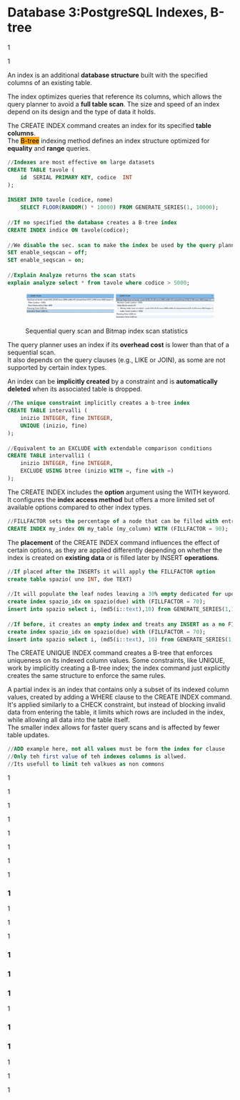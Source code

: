 # Database 3:PostgreSQL Indexes, B-tree

1

1

An index is an additional **database structure** built with the specified columns of an existing table.

The index optimizes queries that reference its columns, which allows the query planner to avoid a **full table scan**.
&#x20;The size and speed of an index depend on its design and the type of data it holds.

The CREATE INDEX command creates an index for its specified **table columns**.
\
The <mark style="background-color:orange;">B-tree</mark> indexing method defines an index structure optimized for **equality** and **range** queries.

```sql
//Indexes are most effective on large datasets
CREATE TABLE tavole (
    id  SERIAL PRIMARY KEY, codice  INT
);

INSERT INTO tavole (codice, nome)
    SELECT FLOOR(RANDOM() * 10000) FROM GENERATE_SERIES(1, 10000);

//If no specified the database creates a B-tree index
CREATE INDEX indice ON tavole(codice);

//We disable the sec. scan to make the index be used by the query planner.
SET enable_seqscan = off;
SET enable_seqscan = on;

//Explain Analyze returns the scan stats
explain analyze select * from tavole where codice > 5000;
```

<figure><img src="../../.gitbook/assets/SequentialIndexScam.png" alt="" width="563"><figcaption><p>Sequential query scan and Bitmap index scan statistics</p></figcaption></figure>

The query planner uses an index if its **overhead cost** is lower than that of a sequential scan.
\
It also depends on the query clauses (e.g., LIKE or JOIN), as some are not supported by certain index types.

An index can be **implicitly created** by a constraint and is **automatically deleted** when its associated table is dropped.

```sql
//The unique constraint implicitly creates a b-tree index
CREATE TABLE intervalli (
    inizio INTEGER, fine INTEGER,
    UNIQUE (inizio, fine)
);

//Equivalent to an EXCLUDE with extendable comparison conditions
CREATE TABLE intervalli1 (
    inizio INTEGER, fine INTEGER,
    EXCLUDE USING btree (inizio WITH =, fine with =)
);
```

The CREATE INDEX includes the **option** argument using the WITH keyword.
\
It configures the **index access method** but offers a more limited set of available options compared to other index types.

```sql
//FILLFACTOR sets the percentage of a node that can be filled with entries.
CREATE INDEX my_index ON my_table (my_column) WITH (FILLFACTOR = 90);
```

The **placement** of the CREATE INDEX command influences the effect of certain options, as they are applied differently depending on whether the index is created on **existing data** or is filled later by INSERT **operations**.

```sql
//If placed after the INSERTs it will apply the FILLFACTOR option 
create table spazio( uno INT, due TEXT)

//It will populate the leaf nodes leaving a 30% empty dedicated for updates
create index spazio_idx on spazio(due) with (FILLFACTOR = 70);
insert into spazio select i, (md5(i::text),10) from GENERATE_SERIES(1,100) as i;  

//If before, it creates an empty index and treats any INSERT as a no FILLFACTOR update
create index spazio_idx on spazio(due) with (FILLFACTOR = 70);  
insert into spazio select i, (md5(i::text), 10) from GENERATE_SERIES(1,100) as i;
```

The CREATE UNIQUE INDEX command creates a B-tree that enforces uniqueness on its indexed column values. Some constraints, like UNIQUE, work by implicitly creating a B-tree index; the index command just explicitly creates the same structure to enforce the same rules.

A partial index is an index that contains only a subset of its indexed column values, created by adding a WHERE clause to the CREATE INDEX command.
\
It's applied similarly to a CHECK constraint, but instead of blocking invalid data from entering the table, it limits which rows are included in the index, while allowing all data into the table itself.
\
The smaller index allows for faster query scans and is affected by fewer table updates.

```sql
//ADD example here, not all values must be form the index for clause
//Only teh first value of teh indexes columns is allwed.
//Its usefull to limit teh valkues as non commons

```

1

1

1

1

1

1

1

1

### 1

1

1

1

### 1

### 1

### 1

1

### 1

### 1

1

1

1
